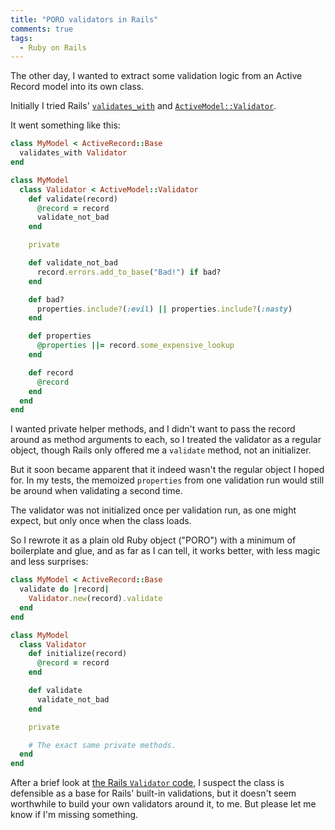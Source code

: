 ```yaml
---
title: "PORO validators in Rails"
comments: true
tags:
  - Ruby on Rails
---
```


The other day, I wanted to extract some validation logic from an Active Record model into its own class.

Initially I tried Rails' [`validates_with`](http://apidock.com/rails/ActiveModel/Validations/ClassMethods/validates_with) and [`ActiveModel::Validator`](http://api.rubyonrails.org/classes/ActiveModel/Validator.html).

It went something like this:

``` ruby
class MyModel < ActiveRecord::Base
  validates_with Validator
end

class MyModel
  class Validator < ActiveModel::Validator
    def validate(record)
      @record = record
      validate_not_bad
    end

    private

    def validate_not_bad
      record.errors.add_to_base("Bad!") if bad?
    end

    def bad?
      properties.include?(:evil) || properties.include?(:nasty)
    end

    def properties
      @properties ||= record.some_expensive_lookup
    end

    def record
      @record
    end
  end
end
```

I wanted private helper methods, and I didn't want to pass the record around as method arguments to each, so I treated the validator as a regular object, though Rails only offered me a `validate` method, not an initializer.

But it soon became apparent that it indeed wasn't the regular object I hoped for. In my tests, the memoized `properties` from one validation run would still be around when validating a second time.

The validator was not initialized once per validation run, as one might expect, but only once when the class loads.

So I rewrote it as a plain old Ruby object ("PORO") with a minimum of boilerplate and glue, and as far as I can tell, it works better, with less magic and less surprises:

``` ruby
class MyModel < ActiveRecord::Base
  validate do |record|
    Validator.new(record).validate
  end
end

class MyModel
  class Validator
    def initialize(record)
      @record = record
    end

    def validate
      validate_not_bad
    end

    private

    # The exact same private methods.
  end
end
```

After a brief look at [the Rails `Validator` code](https://github.com/rails/rails/blob/master/activemodel/lib/active_model/validator.rb), I suspect the class is defensible as a base for Rails' built-in validations, but it doesn't seem worthwhile to build your own validators around it, to me. But please let me know if I'm missing something.
